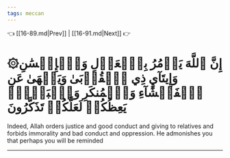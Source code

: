 ```yaml
---
tags: meccan
---
```


👈 [[16-89.md|Prev]] | [[16-91.md|Next]] 👉

# ۞إِنَّ ٱللَّهَ يَأۡمُرُ بِٱلۡعَدۡلِ وَٱلۡإِحۡسَٰنِ وَإِيتَآيِٕ ذِي ٱلۡقُرۡبَىٰ وَيَنۡهَىٰ عَنِ ٱلۡفَحۡشَآءِ وَٱلۡمُنكَرِ وَٱلۡبَغۡيِۚ يَعِظُكُمۡ لَعَلَّكُمۡ تَذَكَّرُونَ

Indeed, Allah orders justice and good conduct and giving to relatives and forbids immorality and bad conduct and oppression. He admonishes you that perhaps you will be reminded

---

